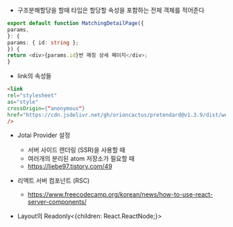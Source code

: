 * 구조분해할당을 할때 타입은 할당할  속성을 포함하는 전체 객체를 적어준다
```ts
export default function MatchingDetailPage({
params,
}: {
params: { id: string };
}) {
return <div>{params.id}번 매칭 상세 페이지</div>;
}
```

* link의 속성들
```html
<link
rel="stylesheet"
as="style"
crossOrigin={"anonymous"}
href="https://cdn.jsdelivr.net/gh/orioncactus/pretendard@v1.3.9/dist/web/static/pretendard.min.css"
/>
```

* Jotai Provider 설정
	* 서버 사이드 렌더링 (SSR)을 사용할 때
	* 여러개의 분리된 atom 저장소가 필요할 때
	* https://liebe97.tistory.com/49

* 리액트 서버 컴포넌트 (RSC)
	* https://www.freecodecamp.org/korean/news/how-to-use-react-server-components/


* Layout의 Readonly<{children: React.ReactNode;}>